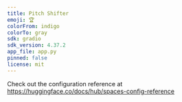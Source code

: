 ```yaml
---
title: Pitch Shifter
emoji: 🏆
colorFrom: indigo
colorTo: gray
sdk: gradio
sdk_version: 4.37.2
app_file: app.py
pinned: false
license: mit
---
```


Check out the configuration reference at https://huggingface.co/docs/hub/spaces-config-reference
